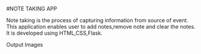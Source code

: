 #NOTE TAKING APP

Note taking is the process of capturing information from source of event.
This application enables user to add notes,remove note and clear the notes.
It is developed using HTML,CSS,Flask.

Output Images

<img src="">
<img src="">
<img src="">
